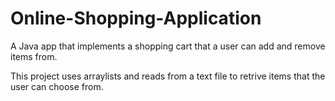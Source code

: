 # Online-Shopping-Application

A Java app that implements a shopping cart that a user can add and remove items from.

This project uses arraylists and reads from a text file to retrive items that the user can choose from.
